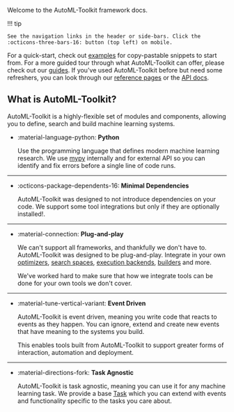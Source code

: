 Welcome to the AutoML-Toolkit framework docs.

!!! tip

    See the navigation links in the header or side-bars. Click the :octicons-three-bars-16: button (top left) on mobile.

For a quick-start, check out [examples](./examples/index.md) for copy-pastable
snippets to start from. For a more guided tour through what AutoML-Toolkit can offer, please check
out our [guides](./guides/index.md). If you've used AutoML-Toolkit before but need some refreshers, you can look
through our [reference pages](./reference/index.md) or the [API docs](./api/index.md).

## What is AutoML-Toolkit?

AutoML-Toolkit is a highly-flexible set of modules and components,
allowing you to define, search and build machine learning systems.



-   :material-language-python: **Python**

    Use the programming language that defines modern machine learning research.
    We use [mypy](https://mypy.readthedocs.io/en/stable/) internally and for external
    API so you can identify and fix errors before a single line of code runs.

---

-   :octicons-package-dependents-16: __Minimal Dependencies__

    AutoML-Toolkit was designed to not introduce dependencies on your code.
    We support some tool integrations but only if they are optionally installed!.

---

-   :material-connection: __Plug-and-play__

    We can't support all frameworks, and thankfully we don't have to. AutoML-Toolkit was
    designed to be plug-and-play. Integrate in your own
    [optimizers](./reference/optimization/optimizers.md),
    [search spaces](./reference/pipelines/spaces.md),
    [execution backends](./reference/scheduling/executors.md),
    [builders](./reference/pipelines/builders.md)
    and more.

    We've worked hard to make sure that how we integrate tools can be done for
    your own tools we don't cover.

---

-   :material-tune-vertical-variant: __Event Driven__

    AutoML-Toolkit is event driven, meaning you write code that reacts to
    events as they happen. You can ignore, extend and create new events that
    have meaning to the systems you build.

    This enables tools built from AutoML-Toolkit to support greater forms
    of interaction, automation and deployment.

---

-   :material-directions-fork: __Task Agnostic__

    AutoML-Toolkit is task agnostic, meaning you can use it for any machine learning task.
    We provide a base [Task](./guides/scheduling.md) which you can extend with
    events and functionality specific to the tasks you care about.

